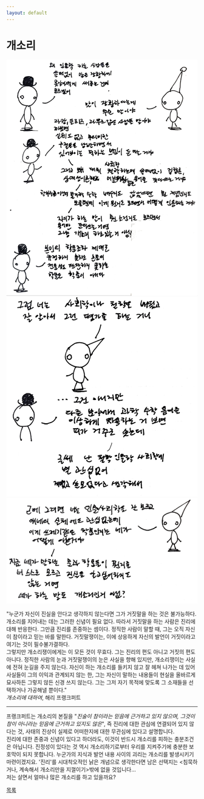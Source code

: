 ```yaml
---
layout: default
---
```

# 개소리

![1](./1.jpg)
![2](./2.jpg)
![3](./3.jpg)

"누군가 자신이 진실을 안다고 생각하지 않는다면 그가 거짓말을 하는 것은 불가능하다. 개소리를 지어내는 데는 그러한 신념이 필요 없다. 따라서 거짓말을 하는 사람은 진리에 대해 반응한다. 그만큼 진리를 존중하는 셈이다. 정직한 사람이 말할 때, 그는 오직 자신이 참이라고 믿는 바를 말한다. 거짓말쟁이는, 이에 상응하게 자신의 발언이 거짓이라고 여기는 것이 필수불가결하다.  
그렇지만 개소리쟁이에게는 이 모든 것이 무효다. 그는 진리의 편도 아니고 거짓의 편도 아니다. 정직한 사람의 눈과 거짓말쟁이의 눈은 사실을 향해 있지만, 개소리쟁이는 사실에 전혀 눈길을 주지 않는다. 자신이 하는 개소리를 들키지 않고 잘 헤쳐 나가는 데 있어 사실들이 그의 이익과 관계되지 않는 한, 그는 자신이 말하는 내용들이 현실을 올바르게 묘사하든 그렇지 않든 신경 쓰지 않는다. 그는 그저 자기 목적에 맞도록 그 소재들을 선택하거나 가공해낼 뿐이다."  
*개소리에 대하여*, 해리 프랭크퍼트  

---

프랭크퍼트는 개소리의 본질을 "*진술이 참이라는 믿음에 근거하고 있지 않으며, 그것이 참이 아니라는 믿음에 근거하고 있지도 않은*", 즉 진리에 대한 관심에 연결되어 있지 않다는 것, 사태의 진상이 실제로 어떠한지에 대한 무관심에 있다고 설명합니다.  
진리에 대한 존중과 신념이 있다고 하더라도, 이것이 반드시 개소리를 피하는 충분조건은 아닙니다. 진정성이 있다는 것 역시 개소리하기로부터 우리를 지켜주기에 충분한 보호막이 되지 못합니다. 누군가의 지식과 발언 내용 사이의 괴리는 개소리를 발생시키기 마련이겠지요. '진리'를 시대착오적인 낡은 개념으로 생각한다면 남은 선택지는 <침묵하거나, 계속해서 개소리만을 지껄이기>밖에 없을 것입니다...  
저는 살면서 얼마나 많은 개소리를 하고 있을까요?



<div class="pagination">
  <a href="{{ '/List/Doodles/doodles.html' | relative_url }}" class="prev-button">목록</a>
</div>